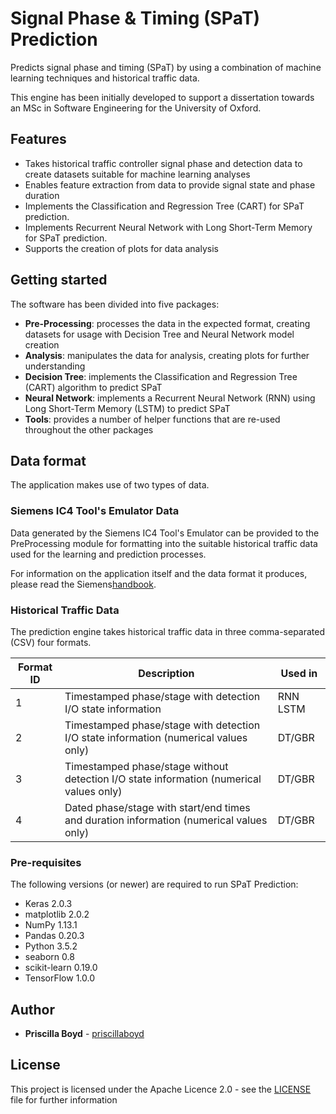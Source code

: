 # Signal Phase & Timing (SPaT) Prediction

Predicts signal phase and timing (SPaT) by using a combination of machine learning techniques and historical traffic data.

This engine has been initially developed to support a dissertation towards an MSc in Software Engineering for the University of Oxford.

## Features

* Takes historical traffic controller signal phase and detection data to create datasets suitable for machine learning analyses
* Enables feature extraction from data to provide signal state and phase duration
* Implements the Classification and Regression Tree (CART) for SPaT prediction.
* Implements Recurrent Neural Network with Long Short-Term Memory for SPaT prediction.
* Supports the creation of plots for data analysis

## Getting started

The software has been divided into five packages:
* **Pre-Processing**: processes the data in the expected format, creating datasets for usage with Decision Tree and Neural Network model creation
* **Analysis**: manipulates the data for analysis, creating plots for further understanding
* **Decision Tree**: implements the Classification and Regression Tree (CART) algorithm to predict SPaT
* **Neural Network**: implements a Recurrent Neural Network (RNN) using Long Short-Term Memory (LSTM) to predict SPaT
* **Tools**: provides a number of helper functions that are re-used throughout the other packages


## Data format

The application makes use of two types of data.

### Siemens IC4 Tool's Emulator Data

Data generated by the Siemens IC4 Tool's Emulator can be provided to the PreProcessing module for formatting into the
suitable historical traffic data used for the learning and prediction processes.

For information on the application itself and the data format it produces, please 
read the Siemens[handbook](https://www.siemens.co.uk/traffic/pool/downloads/handbooks/ic4/667_hb_20168_000.pdf).

### Historical Traffic Data

The prediction engine takes historical traffic data in three comma-separated (CSV) four formats.

| Format ID | Description | Used in |
| ------------- | ------------- | ------------- | 
| 1 | Timestamped phase/stage with detection I/O state information  | RNN LSTM  |
| 2 | Timestamped phase/stage with detection I/O state information (numerical values only)  | DT/GBR  |
| 3 | Timestamped phase/stage without detection I/O state information (numerical values only)  | DT/GBR  |
| 4 | Dated phase/stage with start/end times and duration information (numerical values only)  | DT/GBR  |

### Pre-requisites

The following versions (or newer) are required to run SPaT Prediction:

* Keras 2.0.3
* matplotlib 2.0.2
* NumPy 1.13.1
* Pandas 0.20.3
* Python 3.5.2
* seaborn 0.8
* scikit-learn 0.19.0
* TensorFlow 1.0.0


## Author

* **Priscilla Boyd** - [priscillaboyd](https://github.com/priscillaboyd)


## License

This project is licensed under the Apache Licence 2.0 - see the [LICENSE](LICENSE) file for further information